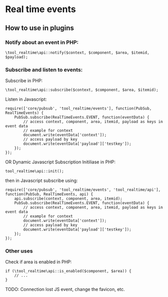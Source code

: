 # Real time events #

## How to use in plugins ##

### Notify about an event in PHP: ###

```
\tool_realtime\api::notify($context, $component, $area, $itemid, $payload);
```

### Subscribe and listen to events: ###

Subscribe in PHP:
```
\tool_realtime\api::subscribe($context, $component, $area, $itemid);
```
Listen in Javascript:
```
require(['core/pubsub', 'tool_realtime/events'], function(PubSub, RealTimeEvents) {
    PubSub.subscribe(RealTimeEvents.EVENT, function(eventData) {
        // access context, component, area, itemid, payload as keys in event data
        // example for context
        document.write(eventData['context']);
        // access payload by key
        document.write(eventData['payload']['testkey']);
    });
});
```
OR
Dynamic Javascript Subscription
Initiliase in PHP:
```
tool_realtime\api::init();
```
then in Javascript subscribe using:
```
require(['core/pubsub', 'tool_realtime/events', 'tool_realtime/api'], function(PubSub, RealTimeEvents, api) {
    api.subscribe(context, component, area, itemid);
    PubSub.subscribe(RealTimeEvents.EVENT, function(eventData) {
        // access context, component, area, itemid, payload as keys in event data
        // example for context
        document.write(eventData['context']);
        // access payload by key
        document.write(eventData['payload']['testkey']);
    });
});
```
### Other uses ###

Check if area is enabled in PHP:
```
if (\tool_realtime\api::is_enabled($component, $area)) {
    // ...
}
```


TODO: Connection lost JS event, change the favicon, etc.
